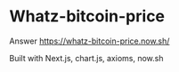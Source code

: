 Whatz-bitcoin-price
===================

Answer https://whatz-bitcoin-price.now.sh/

Built with Next.js, chart.js, axioms, now.sh
